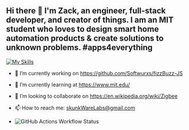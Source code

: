 ## Hi there 👋 I'm Zack, an engineer, full-stack developer, and creator of things. I am an MIT student who loves to design smart home automation products & create solutions to unknown problems. #apps4everything

[![My Skills](https://skillicons.dev/icons?i=js,html,css,mongodb,react,express,nodejs,py,angular,gcp,postgres,redux,aws,docker,tensorflow)](https://skillicons.dev)

- 🔭 I’m currently working on https://github.com/Softwurxs/fizzBuzz-JS
- 🌱 I’m currently learning at https://www.mit.edu/
- 👯 I’m looking to collaborate on https://en.wikipedia.org/wiki/Zigbee
- 📫 How to reach me: skunkWareLabs@gmail.com

  

- ![GitHub Actions Workflow Status](https://img.shields.io/github/actions/workflow/status/softwurx/:repo/.gitattributes)
